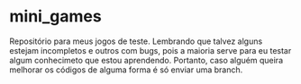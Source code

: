 # mini_games
Repositório para meus jogos de teste. Lembrando que talvez alguns estejam incompletos e outros com bugs, pois a maioria serve para eu testar algum conhecimeto que estou aprendendo. Portanto, caso alguém queira melhorar os códigos de alguma forma é só enviar uma branch.
